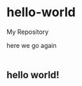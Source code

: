 # hello-world
My Repository
<html>
  <head>here we go again</head>
  <body>
    <br><br>
    <h2>hello world!</h2>
  </body>
  </html>
